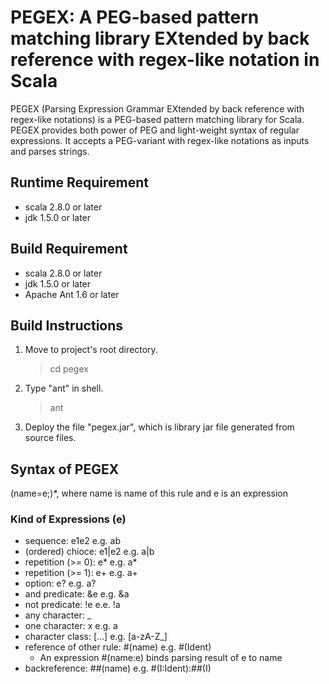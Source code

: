 # PEGEX: A PEG-based pattern matching library EXtended by back reference with regex-like notation in Scala

PEGEX (Parsing Expression Grammar EXtended by back reference with regex-like notations) is 
a PEG-based pattern matching  library for Scala.  PEGEX provides both power of PEG and 
light-weight syntax of regular expressions.  It accepts a PEG-variant with regex-like 
notations as inputs and parses strings.

## Runtime Requirement
+ scala 2.8.0 or later
+ jdk 1.5.0 or later

## Build Requirement
+ scala 2.8.0 or later
+ jdk 1.5.0 or later
+ Apache Ant 1.6 or later

## Build Instructions
1. Move to project's root directory.
   > cd pegex
2. Type "ant" in shell.
   > ant
3. Deploy the file "pegex.jar", which is library jar file generated from source files.

## Syntax of PEGEX
(name=e;)*, where name is name of this rule and e is an expression

### Kind of Expressions (e)
+ sequence: e1e2 e.g. ab
+ (ordered) chioce: e1|e2 e.g. a|b
+ repetition (>= 0): e* e.g. a*
+ repetition (>= 1): e+ e.g. a+
+ option: e? e.g. a?
+ and predicate: &e e.g. &a
+ not predicate: !e e.e. !a
+ any character: _
+ one character: x e.g. a
+ character class: [...] e.g. [a-zA-Z_]
+ reference of other rule: #(name) e.g. #(Ident)
  + An expression #(name:e) binds parsing result of e to name
+ backreference: ##(name) e.g. #(I:Ident):##(I)